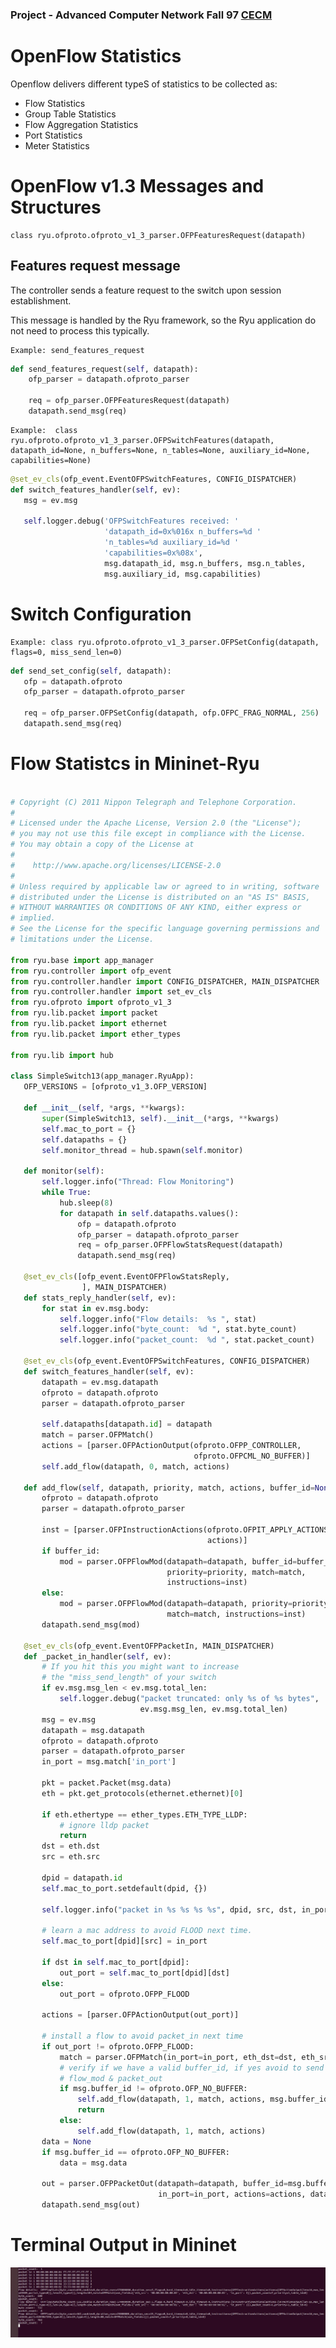 ### Project - Advanced Computer Network Fall 97 [CECM]


# OpenFlow Statistics 
Openflow delivers different typeS of statistics to be collected as:

- Flow Statistics
- Group Table Statistics
- Flow Aggregation Statistics
- Port Statistics 
- Meter Statistics

# OpenFlow v1.3 Messages and Structures
    class ryu.ofproto.ofproto_v1_3_parser.OFPFeaturesRequest(datapath)
    
## Features request message

The controller sends a feature request to the switch upon session establishment.

This message is handled by the Ryu framework, so the Ryu application do not need to process this typically.


    Example: send_features_request
```python
def send_features_request(self, datapath):
    ofp_parser = datapath.ofproto_parser

    req = ofp_parser.OFPFeaturesRequest(datapath)
    datapath.send_msg(req)
```
 
    Example:  class ryu.ofproto.ofproto_v1_3_parser.OFPSwitchFeatures(datapath, datapath_id=None, n_buffers=None, n_tables=None, auxiliary_id=None, capabilities=None)
    
 ```python
 @set_ev_cls(ofp_event.EventOFPSwitchFeatures, CONFIG_DISPATCHER)
def switch_features_handler(self, ev):
    msg = ev.msg

    self.logger.debug('OFPSwitchFeatures received: '
                      'datapath_id=0x%016x n_buffers=%d '
                      'n_tables=%d auxiliary_id=%d '
                      'capabilities=0x%08x',
                      msg.datapath_id, msg.n_buffers, msg.n_tables,
                      msg.auxiliary_id, msg.capabilities)
```
# Switch Configuration
    Example: class ryu.ofproto.ofproto_v1_3_parser.OFPSetConfig(datapath, flags=0, miss_send_len=0)
    
 ```python
 def send_set_config(self, datapath):
    ofp = datapath.ofproto
    ofp_parser = datapath.ofproto_parser

    req = ofp_parser.OFPSetConfig(datapath, ofp.OFPC_FRAG_NORMAL, 256)
    datapath.send_msg(req)
 ```  
 # Flow Statistcs in Mininet-Ryu
 
 ```python
 
# Copyright (C) 2011 Nippon Telegraph and Telephone Corporation.
#
# Licensed under the Apache License, Version 2.0 (the "License");
# you may not use this file except in compliance with the License.
# You may obtain a copy of the License at
#
#    http://www.apache.org/licenses/LICENSE-2.0
#
# Unless required by applicable law or agreed to in writing, software
# distributed under the License is distributed on an "AS IS" BASIS,
# WITHOUT WARRANTIES OR CONDITIONS OF ANY KIND, either express or
# implied.
# See the License for the specific language governing permissions and
# limitations under the License.

from ryu.base import app_manager
from ryu.controller import ofp_event
from ryu.controller.handler import CONFIG_DISPATCHER, MAIN_DISPATCHER
from ryu.controller.handler import set_ev_cls
from ryu.ofproto import ofproto_v1_3
from ryu.lib.packet import packet
from ryu.lib.packet import ethernet
from ryu.lib.packet import ether_types

from ryu.lib import hub

class SimpleSwitch13(app_manager.RyuApp):
    OFP_VERSIONS = [ofproto_v1_3.OFP_VERSION]

    def __init__(self, *args, **kwargs):
        super(SimpleSwitch13, self).__init__(*args, **kwargs)
        self.mac_to_port = {}
        self.datapaths = {}
        self.monitor_thread = hub.spawn(self.monitor)

    def monitor(self):
        self.logger.info("Thread: Flow Monitoring")
        while True:
            hub.sleep(8)
            for datapath in self.datapaths.values():
                ofp = datapath.ofproto
                ofp_parser = datapath.ofproto_parser
                req = ofp_parser.OFPFlowStatsRequest(datapath)
                datapath.send_msg(req)

    @set_ev_cls([ofp_event.EventOFPFlowStatsReply,
                 ], MAIN_DISPATCHER)    
    def stats_reply_handler(self, ev):
        for stat in ev.msg.body:
            self.logger.info("Flow details:  %s ", stat)
            self.logger.info("byte_count:  %d ", stat.byte_count)
            self.logger.info("packet_count:  %d ", stat.packet_count)

    @set_ev_cls(ofp_event.EventOFPSwitchFeatures, CONFIG_DISPATCHER)
    def switch_features_handler(self, ev):
        datapath = ev.msg.datapath
        ofproto = datapath.ofproto
        parser = datapath.ofproto_parser

        self.datapaths[datapath.id] = datapath
        match = parser.OFPMatch()
        actions = [parser.OFPActionOutput(ofproto.OFPP_CONTROLLER,
                                          ofproto.OFPCML_NO_BUFFER)]
        self.add_flow(datapath, 0, match, actions)

    def add_flow(self, datapath, priority, match, actions, buffer_id=None):
        ofproto = datapath.ofproto
        parser = datapath.ofproto_parser

        inst = [parser.OFPInstructionActions(ofproto.OFPIT_APPLY_ACTIONS,
                                             actions)]
        if buffer_id:
            mod = parser.OFPFlowMod(datapath=datapath, buffer_id=buffer_id,
                                    priority=priority, match=match,
                                    instructions=inst)
        else:
            mod = parser.OFPFlowMod(datapath=datapath, priority=priority,
                                    match=match, instructions=inst)
        datapath.send_msg(mod)

    @set_ev_cls(ofp_event.EventOFPPacketIn, MAIN_DISPATCHER)
    def _packet_in_handler(self, ev):
        # If you hit this you might want to increase
        # the "miss_send_length" of your switch
        if ev.msg.msg_len < ev.msg.total_len:
            self.logger.debug("packet truncated: only %s of %s bytes",
                              ev.msg.msg_len, ev.msg.total_len)
        msg = ev.msg
        datapath = msg.datapath
        ofproto = datapath.ofproto
        parser = datapath.ofproto_parser
        in_port = msg.match['in_port']

        pkt = packet.Packet(msg.data)
        eth = pkt.get_protocols(ethernet.ethernet)[0]

        if eth.ethertype == ether_types.ETH_TYPE_LLDP:
            # ignore lldp packet
            return
        dst = eth.dst
        src = eth.src

        dpid = datapath.id
        self.mac_to_port.setdefault(dpid, {})

        self.logger.info("packet in %s %s %s %s", dpid, src, dst, in_port)

        # learn a mac address to avoid FLOOD next time.
        self.mac_to_port[dpid][src] = in_port

        if dst in self.mac_to_port[dpid]:
            out_port = self.mac_to_port[dpid][dst]
        else:
            out_port = ofproto.OFPP_FLOOD

        actions = [parser.OFPActionOutput(out_port)]

        # install a flow to avoid packet_in next time
        if out_port != ofproto.OFPP_FLOOD:
            match = parser.OFPMatch(in_port=in_port, eth_dst=dst, eth_src=src)
            # verify if we have a valid buffer_id, if yes avoid to send both
            # flow_mod & packet_out
            if msg.buffer_id != ofproto.OFP_NO_BUFFER:
                self.add_flow(datapath, 1, match, actions, msg.buffer_id)
                return
            else:
                self.add_flow(datapath, 1, match, actions)
        data = None
        if msg.buffer_id == ofproto.OFP_NO_BUFFER:
            data = msg.data

        out = parser.OFPPacketOut(datapath=datapath, buffer_id=msg.buffer_id,
                                  in_port=in_port, actions=actions, data=data)
        datapath.send_msg(out)
 ```
 
# Terminal Output in Mininet

![](https://raw.githubusercontent.com/Muhammad-Bo/SDN-Mininet-Ryu/master/OpenFlow%20Statistics/Capture.JPG)

[CECM]: https://cecm.ut.ac.ir/enrol/index.php?id=2557

